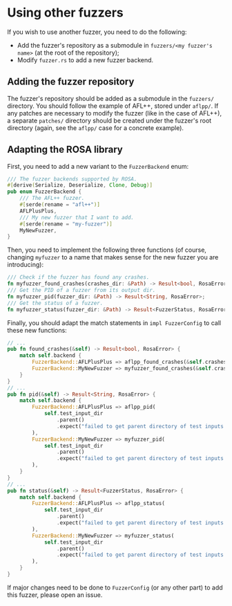 # Using other fuzzers
If you wish to use another fuzzer, you need to do the following:
- Add the fuzzer's repository as a submodule in `fuzzers/<my fuzzer's name>` (at the root of the
  repository);
- Modify `fuzzer.rs` to add a new fuzzer backend.

## Adding the fuzzer repository
The fuzzer's repository should be added as a submodule in the `fuzzers/` directory. You should
follow the example of AFL++, stored under `aflpp/`. If any patches are necessary to modify the
fuzzer (like in the case of AFL++), a separate `patches/` directory should be created under the
fuzzer's root directory (again, see the `aflpp/` case for a concrete example).

## Adapting the ROSA library
First, you need to add a new variant to the `FuzzerBackend` enum:
```rust
/// The fuzzer backends supported by ROSA.
#[derive(Serialize, Deserialize, Clone, Debug)]
pub enum FuzzerBackend {
    /// The AFL++ fuzzer.
    #[serde(rename = "afl++")]
    AFLPlusPlus,
    /// My new fuzzer that I want to add.
    #[serde(rename = "my-fuzzer")]
    MyNewFuzzer,
}
```

Then, you need to implement the following three functions (of course, changing `myfuzzer` to a name
that makes sense for the new fuzzer you are introducing):
```rust
/// Check if the fuzzer has found any crashes.
fn myfuzzer_found_crashes(crashes_dir: &Path) -> Result<bool, RosaError>;
/// Get the PID of a fuzzer from its output dir.
fn myfuzzer_pid(fuzzer_dir: &Path) -> Result<String, RosaError>;
/// Get the status of a fuzzer.
fn myfuzzer_status(fuzzer_dir: &Path) -> Result<FuzzerStatus, RosaError>;
```

Finally, you should adapt the match statements in `impl FuzzerConfig` to call these new functions:
```rust
// ...
pub fn found_crashes(&self) -> Result<bool, RosaError> {
    match self.backend {
        FuzzerBackend::AFLPlusPlus => aflpp_found_crashes(&self.crashes_dir),
        FuzzerBackend::MyNewFuzzer => myfuzzer_found_crashes(&self.crashes_dir),
    }
}
// ...
pub fn pid(&self) -> Result<String, RosaError> {
    match self.backend {
        FuzzerBackend::AFLPlusPlus => aflpp_pid(
            self.test_input_dir
                .parent()
                .expect("failed to get parent directory of test inputs directory."),
        ),
        FuzzerBackend::MyNewFuzzer => myfuzzer_pid(
            self.test_input_dir
                .parent()
                .expect("failed to get parent directory of test inputs directory."),
        ),
    }
}
// ...
pub fn status(&self) -> Result<FuzzerStatus, RosaError> {
    match self.backend {
        FuzzerBackend::AFLPlusPlus => aflpp_status(
            self.test_input_dir
                .parent()
                .expect("failed to get parent directory of test inputs directory."),
        ),
        FuzzerBackend::MyNewFuzzer => myfuzzer_status(
            self.test_input_dir
                .parent()
                .expect("failed to get parent directory of test inputs directory."),
        ),
    }
}
```

If major changes need to be done to `FuzzerConfig` (or any other part) to add this fuzzer, please
open an issue.
